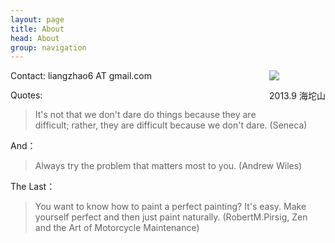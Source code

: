 ```yaml
---
layout: page
title: About
head: About
group: navigation
---
```

<div style="float: right; margin-left: 20px">
	<img src="http://farm4.staticflickr.com/3706/11398363193_47c8d87619_n.jpg" /><br/>
	<p align="center">2013.9 海坨山</p>
</div>
  
Contact:   liangzhao6 AT gmail.com  
 
Quotes:
> It's not that we don't dare do things because they are difficult; rather, they are difficult because we don't dare. (Seneca)  

And：  
> Always try the problem that matters most to you. (Andrew Wiles)   

The Last：
> You want to know how to paint a perfect painting? It's easy. Make yourself perfect and then just paint naturally. (RobertM.Pirsig, Zen and the Art of Motorcycle Maintenance)

[1]: http://farm4.staticflickr.com/3706/11398363193_47c8d87619_n.jpg "Liangzhao"